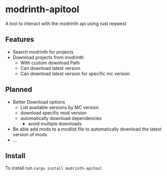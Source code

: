 # modrinth-apitool
A tool to interact with the modrinth api using rust reqwest
## Features
- Search modrinth for projects
- Download projects from modrinth
    - With custom download Path
    - Can download latest version
    - Can download latest version for specific mc version
## Planned
- Better Download options
    - List available versions by MC version
    - download specific mod version
    - automatically download dependencies
        - avoid multiple downloads
- Be able add mods to a modlist file to automatically download the latest version of mods
- ...
## Install
To install run `cargo install modrinth-apitool`
